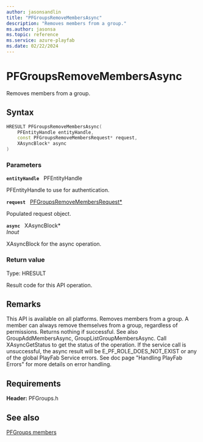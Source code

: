 ```yaml
---
author: jasonsandlin
title: "PFGroupsRemoveMembersAsync"
description: "Removes members from a group."
ms.author: jasonsa
ms.topic: reference
ms.service: azure-playfab
ms.date: 02/22/2024
---
```


# PFGroupsRemoveMembersAsync  

Removes members from a group.  

## Syntax  
  
```cpp
HRESULT PFGroupsRemoveMembersAsync(  
    PFEntityHandle entityHandle,  
    const PFGroupsRemoveMembersRequest* request,  
    XAsyncBlock* async  
)  
```  
  
### Parameters  
  
**`entityHandle`** &nbsp; PFEntityHandle  
  
PFEntityHandle to use for authentication.  
  
**`request`** &nbsp; [PFGroupsRemoveMembersRequest*](../../pfgroupstypes/structs/pfgroupsremovemembersrequest.md)  
  
Populated request object.  
  
**`async`** &nbsp; XAsyncBlock*  
*_Inout_*  
  
XAsyncBlock for the async operation.  
  
  
### Return value
Type: HRESULT
  
Result code for this API operation.
  
## Remarks  
  
This API is available on all platforms. Removes members from a group. A member can always remove themselves from a group, regardless of permissions. Returns nothing if successful. See also GroupAddMembersAsync, GroupListGroupMembersAsync. Call XAsyncGetStatus to get the status of the operation. If the service call is unsuccessful, the async result will be E_PF_ROLE_DOES_NOT_EXIST or any of the global PlayFab Service errors. See doc page "Handling PlayFab Errors" for more details on error handling.
  
## Requirements  
  
**Header:** PFGroups.h
  
## See also  
[PFGroups members](../pfgroups_members.md)  

  
  
